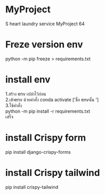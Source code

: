 # MyProject
S heart laundry service
MyProject 64<br>

# Freze version env<br>
python -m pip freeze > requirements.txt<br>

# install env <br>
1.สร้าง env เปล่าไว้ก่อน<br>
2.เข้าenv ด้วยคำสั่ง conda activate ['ชื่อ  envนั้น ']<br>
3.ใช้คำสั่ง<br>
python -m pip install -r requirements.txt<br>
เสร็จ<br>

# install Crispy form <br>
pip install django-crispy-forms <br>

# install Crispy tailwind <br>
pip install crispy-tailwind <br>
